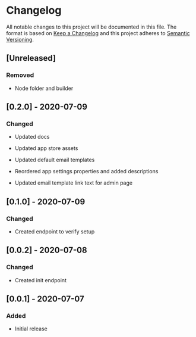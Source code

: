 # Changelog

All notable changes to this project will be documented in this file.
The format is based on [Keep a Changelog](http://keepachangelog.com/en/1.0.0/)
and this project adheres to [Semantic Versioning](http://semver.org/spec/v2.0.0.html).

## [Unreleased]

### Removed

- Node folder and builder

## [0.2.0] - 2020-07-09

### Changed

- Updated docs

- Updated app store assets

- Updated default email templates

- Reordered app settings properties and added descriptions

- Updated email template link text for admin page

## [0.1.0] - 2020-07-09

### Changed

- Created endpoint to verify setup

## [0.0.2] - 2020-07-08

### Changed

- Created init endpoint

## [0.0.1] - 2020-07-07

### Added

- Initial release

